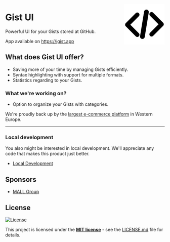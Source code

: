 <img src="/src/statics/icons/favicon-128x128.png" alt="logo" width="128" height="128" align="right"
 />

# Gist UI
Powerful UI for your Gists stored at GitHub.

App available on https://igist.app

## What does Gist UI offer?
 - Saving more of your time by managing Gists efficiently.
 - Syntax highlighting with support for multiple formats.
 - Statistics regarding to your Gists.

### What we're working on?
 - Option to organize your Gists with categories.

We're proudly back up by the [largest e-commerce platform](http://www.mallgroup.com) in Western Europe.

---

### Local development
You also might be interested in local development. We'll appreciate any code that makes this product just better.

 - [Local Development](/docs/development.md)

## Sponsors
 - [MALL Group](http://www.mallgroup.com)

## License
[![License](http://img.shields.io/:license-mit-blue.svg?style=flat-square)](http://badges.mit-license.org)

This project is licensed under the **[MIT license](http://opensource.org/licenses/mit-license.php)** - see the [LICENSE.md](/LICENSE.md) file for details.
